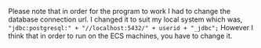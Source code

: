Please note that in order for the program to work I had to change the database connection url.
I changed it to suit my local system which was, `"jdbc:postgresql:" + "//localhost:5432/" + userid + "_jdbc";`
However I think that in order to run on the ECS machines, you have to change it.